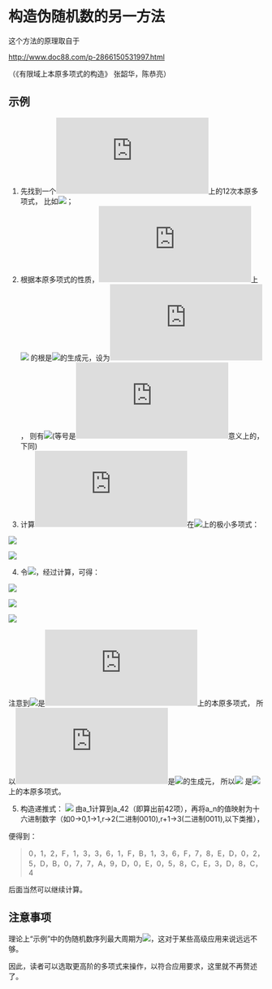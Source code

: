 # 构造伪随机数的另一方法

这个方法的原理取自于

http://www.doc88.com/p-2866150531997.html

（《有限域上本原多项式的构造》 张韶华，陈恭亮）

## 示例

1. 先找到一个![](http://latex.codecogs.com/gif.latex?F_2)上的12次本原多项式，
比如![](http://latex.codecogs.com/gif.latex?x^{12}+x^6+x^4+x+1)；
2. 根据本原多项式的性质，![](http://latex.codecogs.com/gif.latex?F_2)上![](http://latex.codecogs.com/gif.latex?x^{12}+x^6+x^4+x+1)
的根是![](http://latex.codecogs.com/gif.latex?F_{2^{12}})的生成元，设为![](http://latex.codecogs.com/gif.latex?t)，
则有![](http://latex.codecogs.com/gif.latex?t^{12}+t^6+t^4+t+1=0)(等号是![](http://latex.codecogs.com/gif.latex?F_2)意义上的，下同)
3. 计算![](http://latex.codecogs.com/gif.latex?t)在![](http://latex.codecogs.com/gif.latex?F_{2^4})上的极小多项式：

![](http://latex.codecogs.com/gif.latex?(x-t)(x-t^{2^4})(x-t^{2^8}))

![](http://latex.codecogs.com/gif.latex?=x^3+(t^6+t^2+t+1)x^2+(t^{11}+t^9+t^8+t^6+t^5+t^4+t^3+t)x+(t^{10}+t^9+t^8+t^7+t^5+t^4+t+1))

4. 令![](http://latex.codecogs.com/gif.latex?r=t^11+t^9+t^8+t^6+t^5+t^4+t^3+t)，经过计算，可得：

![](http://latex.codecogs.com/gif.latex?r^3+r=t^6+t^2+t+1)

![](http://latex.codecogs.com/gif.latex?r^2+r+1=t^{10}+t^9+t^8+t^7+t^5+t^4+t+1)

![](http://latex.codecogs.com/gif.latex?r^4+r^3+1=0)

注意到![](http://latex.codecogs.com/gif.latex?x^4+x^3+1)是![](http://latex.codecogs.com/gif.latex?F_2)上的本原多项式，
所以![](http://latex.codecogs.com/gif.latex?r)是![](http://latex.codecogs.com/gif.latex?F_{2^4})的生成元，
所以![](http://latex.codecogs.com/gif.latex?f(x)=x^3+(r^3+r)x^2+rx+(r^2+r+1))
是![](http://latex.codecogs.com/gif.latex?F_{2^4})上的本原多项式。

5. 构造递推式：
![](http://latex.codecogs.com/gif.latex?a_{n+3}=(r^3+r)a_{n+2}+ra_{n+1}+(r^2+r+1)a_n,a_1=0,a_2=1,a_3=r)
由a_1计算到a_42（即算出前42项），再将a_n的值映射为十六进制数字（如0->0,1->1,r->2(二进制0010),r+1->3(二进制0011),以下类推），

便得到：

> 0，1，2，F，1，3，3，6，1，F，B，1，3，6，F，7，8，E，D，0，2，5，D，B，0，7，7，A，9，D，0，E，0，5，8，C，E，3，D，8，C，4

后面当然可以继续计算。

## 注意事项
理论上“示例”中的伪随机数序列最大周期为![](http://latex.codecogs.com/gif.latex?2^12-1=4095)，这对于某些高级应用来说远远不够。

因此，读者可以选取更高阶的多项式来操作，以符合应用要求，这里就不再赘述了。
